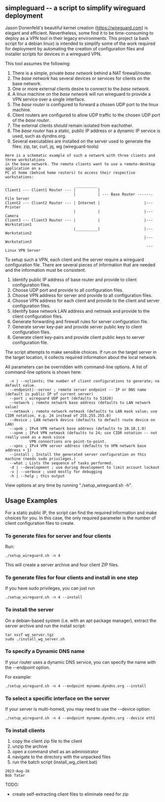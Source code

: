 ## simpleguard -- a script to simplify wireguard deployment

Jason Donenfeld's beautiful kernel creation (<https://wireguard.com>) is elegant and efficient. Nevertheless,
some find it to be time-consuming to deploy as a VPN tool in their legacy environments. This project
(a bash script for a debian linux) is intended to simplify some of the work required for deployment by automating the creation of 
configuration files and installer scripts for devices in a wireguard VPN.

This tool assumes the following:

1. There is a simple, private *base network* behind a NAT firewall/router.
2. The *base network* has several devices or services for clients on the base network.
3. One or more external clients desire to connect to the *base network*.
4. A linux machine on the *base network* will run wireguard to provide a VPN service over a single interface.
5. The *base router* is configured to forward a chosen UDP port to the linux machine.
6. Client routers are configured to allow UDP traffic to the chosen UDP port of the *base router*.
7. The external clients should remain isolated from eachother.
8. The *base router* has a static, public IP address or a dynamic IP service is used, such as dyndns.org.
9. Several executables are installed on the server used to generate the files: zip, tar, curl, jq, wg (wireguard-tools)

```
Here is a schematic example of such a network with three clients and three workstations 
in the base network. The remote clients want to use a remote-desktop application on a
PC at home (behind home routers) to access their respective workstations:

                                __________
Client1 --- Client1 Router --- |          |
                               |          | --- Base Router ------- File Server
Client2 --- Client2 Router --- | Internet |                    |--- Printer
                               |          |                    |--- Camera
Client3 --- Client3 Router --- |          |                    |--- Workstation1
                               |__________|                    |--- Workstation2
                                                               |--- Workstation3
                                                                --- Linux VPN Server

```
To setup such a VPN, each client and the server require a wireguard configuration file.
There are several pieces of information that are needed and the information must be consistent.

1. Identify public IP address of base router and provide to client configuration files.
2. Choose UDP port and provide to all configuration files.
3. Choose VPN address for server and provide to all configuration files.
4. Choose VPN address for each client and provide to the client and server configuration files.
5. Identify base network LAN address and netmask and provide to the client configuration files.
6. Generate forwarding and firewall rules for server configuration file.
7. Generate server key-pair and provide server public key to client configuration files.
8. Generate client key-pairs and provide client public keys to server configuration file.

The script attempts to make sensible choices. If run on the target server in the target location,
it collects required information about the local network. 

All parameters can be overridden with command-line options. A list of command-line options is shown here:

```
  -n | --nclients; the number of client configurations to generate; no default value.
  --endpoint|--server ; remote server endpoint -- IP or DNS name (default is public IP of current server)
  --port ; wireguard UDP port (defaults to 51820)
  --network ; remote network base address (defaults to LAN network value)
  --netmask ; remote network netmask (defaults to LAN mask value; use CIDR notation, e.g. 24 instead of 255.255.255.0)
  --device ; LAN network device (defaults to default route device on LAN)
  --vpnb ; IPv4 VPN network base address (defaults to 10.10.1.0)
  --vpnm ; IPv4 VPN netmask (defaults to 24; use CIDR notation -- not really used as a mask since
           VPN connections are point-to-point.
  --vpns ; IPv4 VPN server address (defaults to VPN network base address + 1)
  --install ; Install the generated server configuration on this machine (needs sudo privileges.)
  --what ; Lists the sequence of tasks performed.
  -d | --development ; use during development to limit account lockout
  -v | --verbose ; used mostly for debugging
  -h | --help ; this output
```

View options at any time by running "./setup_wireguard.sh -h".


## Usage Examples

For a static public IP, the script can find the required information and make choices for you. 
In this case, the only required parameter is the number of client configuration files to create.

### To generate files for server and four clients

Run:

    ./setup_wireguard.sh -n 4

This will create a server archive and four client ZIP files.


### To generate files for four clients and install in one step

If you have sudo privileges, you can just run

    ./setup_wireguard.sh -n 4 --install


### To install the server 

On a debian-based system (i.e. with an apt package manager), extract the server archive and run the install script:

    tar xvzf wg_server.tgz
    sudo ./install_wg_server.sh


### To specify a Dynamic DNS name

If your router uses a dynamic DNS service, you can specify the name with the --endpoint option.

For example:

    ./setup_wireguard.sh -n 4 --endpoint myname.dyndns.org --install


### To select a specific interface on the server

If your server is multi-homed, you may need to use the --device option:

    ./setup_wireguard.sh -n 4 --endpoint myname.dyndns.org --device eth1


### To install clients

1. copy the client zip file to the client
2. unzip the archive
3. open a command shell as an administrator
4. navigate to the directory with the unpacked files
5. run the batch script (install_wg_client.bat)


```
2023-Aug-16 
Bob Tatar
```

TODO:
- create self-extracting client files to eliminate need for zip
